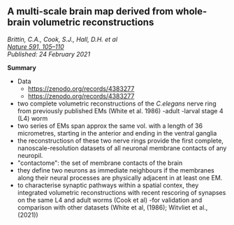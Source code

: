 ## A multi-scale brain map derived from whole-brain volumetric reconstructions
_Brittin, C.A., Cook, S.J., Hall, D.H. et al_ <br> _[Nature 591, 105–110](https://doi.org/10.1038/s41586-021-03284-x)_<br>
_Published: 24 February 2021_

**Summary**

- Data
  - https://zenodo.org/records/4383277
  - https://zenodo.org/records/4383277
- two complete volumetric reconstructions of the _C.elegans_ nerve ring from previously published EMs (White et al. 1986)
  -adult
  -larval stage 4 (L4) worm
- two series of EMs span approx the same vol. with a length of 36 micrometres, starting in the anterior and ending in the ventral ganglia
- the reconstructiosn of these two nerve rings provide the first complete, nanoscale-resolution datasets of all neuronal membrane contacts of any neuropil.
- "contactome": the set of membrane contacts of the brain
- they define two neurons as immediate neighbours if the membranes along their neural processes are physically adjacent in at least one EM.
- to characterise synaptic pathways within a spatial contex, they integrated volumetric reconstructions with recent rescoring of synapses on the same L4 and adult worms (Cook et al)
  -for validation and comparison with other datasets (White et al, (1986); Witvliet et al., (2021))


